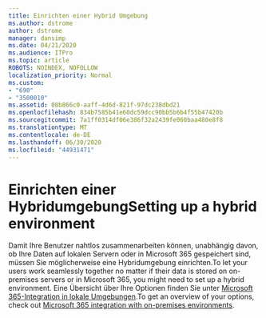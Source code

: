 ```yaml
---
title: Einrichten einer Hybrid Umgebung
ms.author: dstrome
author: dstrome
manager: dansimp
ms.date: 04/21/2020
ms.audience: ITPro
ms.topic: article
ROBOTS: NOINDEX, NOFOLLOW
localization_priority: Normal
ms.custom:
- "690"
- "3500010"
ms.assetid: 08b866c0-aaff-4d6d-821f-97dc238dbd21
ms.openlocfilehash: 834b7585b41e60dc59dcc90bb5b6b4f55b47420b
ms.sourcegitcommit: 7a1ff0314df06e386f32a2439fe060baa480e8f8
ms.translationtype: MT
ms.contentlocale: de-DE
ms.lasthandoff: 06/30/2020
ms.locfileid: "44931471"
---
```

# <a name="setting-up-a-hybrid-environment"></a><span data-ttu-id="81b44-102">Einrichten einer Hybridumgebung</span><span class="sxs-lookup"><span data-stu-id="81b44-102">Setting up a hybrid environment</span></span>

<span data-ttu-id="81b44-103">Damit Ihre Benutzer nahtlos zusammenarbeiten können, unabhängig davon, ob Ihre Daten auf lokalen Servern oder in Microsoft 365 gespeichert sind, müssen Sie möglicherweise eine Hybridumgebung einrichten.</span><span class="sxs-lookup"><span data-stu-id="81b44-103">To let your users work seamlessly together no matter if their data is stored on on-premises servers or in Microsoft 365, you might need to set up a hybrid environment.</span></span> <span data-ttu-id="81b44-104">Eine Übersicht über Ihre Optionen finden Sie unter [Microsoft 365-Integration in lokale Umgebungen](https://docs.microsoft.com/office365/enterprise/office-365-integration).</span><span class="sxs-lookup"><span data-stu-id="81b44-104">To get an overview of your options, check out [Microsoft 365 integration with on-premises environments](https://docs.microsoft.com/office365/enterprise/office-365-integration).</span></span>
  
